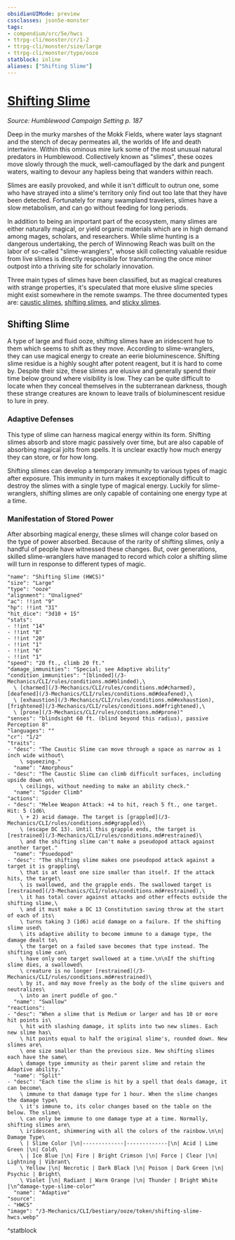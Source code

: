 ```yaml
---
obsidianUIMode: preview
cssclasses: json5e-monster
tags:
- compendium/src/5e/hwcs
- ttrpg-cli/monster/cr/1-2
- ttrpg-cli/monster/size/large
- ttrpg-cli/monster/type/ooze
statblock: inline
aliases: ["Shifting Slime"]
---
```

# [Shifting Slime](3-Mechanics\CLI\bestiary\ooze/shifting-slime-hwcs.md)
*Source: Humblewood Campaign Setting p. 187*  

Deep in the murky marshes of the Mokk Fields, where water lays stagnant and the stench of decay permeates all, the worlds of life and death intertwine. Within this ominous mire lurk some of the most unusual natural predators in Humblewood. Collectively known as "slimes", these oozes move slowly through the muck, well-camouflaged by the dark and pungent waters, waiting to devour any hapless being that wanders within reach.

Slimes are easily provoked, and while it isn't difficult to outrun one, some who have strayed into a slime's territory only find out too late that they have been detected. Fortunately for many swampland travelers, slimes have a slow metabolism, and can go without feeding for long periods.

In addition to being an important part of the ecosystem, many slimes are either naturally magical, or yield organic materials which are in high demand among mages, scholars, and researchers. While slime hunting is a dangerous undertaking, the perch of Winnowing Reach was built on the labor of so-called "slime-wranglers", whose skill collecting valuable residue from live slimes is directly responsible for transforming the once minor outpost into a thriving site for scholarly innovation.

Three main types of slimes have been classified, but as magical creatures with strange properties, it's speculated that more elusive slime species might exist somewhere in the remote swamps. The three documented types are: [caustic slimes](/3-Mechanics/CLI/bestiary/ooze/caustic-slime-hwcs.md), [shifting slimes](/3-Mechanics/CLI/bestiary/ooze/shifting-slime-hwcs.md), and [sticky slimes](/3-Mechanics/CLI/bestiary/ooze/sticky-slime-hwcs.md).

## Shifting Slime

A type of large and fluid ooze, shifting slimes have an iridescent hue to them which seems to shift as they move. According to slime-wranglers, they can use magical energy to create an eerie bioluminescence. Shifting slime residue is a highly sought after potent reagent, but it is hard to come by. Despite their size, these slimes are elusive and generally spend their time below ground where visibility is low. They can be quite difficult to locate when they conceal themselves in the subterranean darkness, though these strange creatures are known to leave trails of bioluminescent residue to lure in prey.

### Adaptive Defenses

This type of slime can harness magical energy within its form. Shifting slimes absorb and store magic passively over time, but are also capable of absorbing magical jolts from spells. It is unclear exactly how much energy they can store, or for how long.

Shifting slimes can develop a temporary immunity to various types of magic after exposure. This immunity in turn makes it exceptionally difficult to destroy the slimes with a single type of magical energy. Luckily for slime-wranglers, shifting slimes are only capable of containing one energy type at a time.

### Manifestation of Stored Power

After absorbing magical energy, these slimes will change color based on the type of power absorbed. Because of the rarity of shifting slimes, only a handful of people have witnessed these changes. But, over generations, skilled slime-wranglers have managed to record which color a shifting slime will turn in response to different types of magic.

```statblock
"name": "Shifting Slime (HWCS)"
"size": "Large"
"type": "ooze"
"alignment": "Unaligned"
"ac": !!int "9"
"hp": !!int "31"
"hit_dice": "3d10 + 15"
"stats":
- !!int "14"
- !!int "8"
- !!int "20"
- !!int "1"
- !!int "6"
- !!int "1"
"speed": "20 ft., climb 20 ft."
"damage_immunities": "Special; see Adaptive ability"
"condition_immunities": "[blinded](/3-Mechanics/CLI/rules/conditions.md#blinded),\
  \ [charmed](/3-Mechanics/CLI/rules/conditions.md#charmed), [deafened](/3-Mechanics/CLI/rules/conditions.md#deafened),\
  \ [exhaustion](/3-Mechanics/CLI/rules/conditions.md#exhaustion), [frightened](/3-Mechanics/CLI/rules/conditions.md#frightened),\
  \ [prone](/3-Mechanics/CLI/rules/conditions.md#prone)"
"senses": "blindsight 60 ft. (blind beyond this radius), passive Perception 8"
"languages": ""
"cr": "1/2"
"traits":
- "desc": "The Caustic Slime can move through a space as narrow as 1 inch wide without\
    \ squeezing."
  "name": "Amorphous"
- "desc": "The Caustic Slime can climb difficult surfaces, including upside down on\
    \ ceilings, without needing to make an ability check."
  "name": "Spider Climb"
"actions":
- "desc": "Melee Weapon Attack: +4 to hit, reach 5 ft., one target. Hit: 5 (1d6\
    \ + 2) acid damage. The target is [grappled](/3-Mechanics/CLI/rules/conditions.md#grappled)\
    \ (escape DC 13). Until this grapple ends, the target is [restrained](/3-Mechanics/CLI/rules/conditions.md#restrained)\
    \ and the shifting slime can't make a pseudopod attack against another target."
  "name": "Psuedopod"
- "desc": "The shifting slime makes one pseudopod attack against a target it is grappling\
    \ that is at least one size smaller than itself. If the attack hits, the target\
    \ is swallowed, and the grapple ends. The swallowed target is [restrained](/3-Mechanics/CLI/rules/conditions.md#restrained),\
    \ it has total cover against attacks and other effects outside the shifting slime,\
    \ and it must make a DC 13 Constitution saving throw at the start of each of its\
    \ turns taking 3 (1d6) acid damage on a failure. If the shifting slime used\
    \ its adaptive ability to become immune to a damage type, the damage dealt to\
    \ the target on a failed save becomes that type instead. The shifting slime can\
    \ have only one target swallowed at a time.\n\nIf the shifting slime dies, a swallowed\
    \ creature is no longer [restrained](/3-Mechanics/CLI/rules/conditions.md#restrained)\
    \ by it, and may move freely as the body of the slime quivers and neutralizes\
    \ into an inert puddle of goo."
  "name": "Swallow"
"reactions":
- "desc": "When a slime that is Medium or larger and has 10 or more hit points is\
    \ hit with slashing damage, it splits into two new slimes. Each new slime has\
    \ hit points equal to half the original slime's, rounded down. New slimes are\
    \ one size smaller than the previous size. New shifting slimes each have the same\
    \ damage type immunity as their parent slime and retain the Adaptive ability."
  "name": "Split"
- "desc": "Each time the slime is hit by a spell that deals damage, it can become\
    \ immune to that damage type for 1 hour. When the slime changes the damage type\
    \ it's immune to, its color changes based on the table on the below. The slime\
    \ can only be immune to one damage type at a time. Normally, shifting slimes are\
    \ iridescent, shimmering with all the colors of the rainbow.\n\n| Damage Type\
    \ | Slime Color |\n|-------------|-------------|\n| Acid | Lime Green |\n| Cold\
    \ | Ice Blue |\n| Fire | Bright Crimson |\n| Force | Clear |\n| Lightning | Vibrant\
    \ Yellow |\n| Necrotic | Dark Black |\n| Poison | Dark Green |\n| Psychic | Bright\
    \ Violet |\n| Radiant | Warm Orange |\n| Thunder | Bright White |\n^damage-type-slime-color"
  "name": "Adaptive"
"source":
- "HWCS"
"image": "/3-Mechanics/CLI/bestiary/ooze/token/shifting-slime-hwcs.webp"
```
^statblock